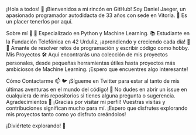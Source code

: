 ¡Hola a todos! 👋
¡Bienvenidos a mi rincón en GitHub! Soy Daniel Jaeger, un apasionado programador autodidacta de 33 años con sede en Vitoria. 🌟 Es un placer tenerlos por aquí.

Sobre mí 💼
🔬 Especializado en Python y Machine Learning.
📚 Estudiante en la Fundación Telefónica en 42 Urduliz, ¡aprendiendo y creciendo cada día! 🚀
🎉 Amante de resolver retos de programación y escribir código como hobby.
Mis Proyectos 🛠️
Aquí encontrarás una colección de mis proyectos personales, desde pequeñas herramientas útiles hasta proyectos más ambiciosos de Machine Learning. ¡Espero que encuentres algo interesante!

Cómo Contactarme 📫
🐦 ¡Sígueme en Twitter para estar al tanto de mis últimas aventuras en el mundo del código!
💬 No dudes en abrir un issue en cualquiera de mis repositorios si tienes alguna pregunta o sugerencia.
Agradecimientos 💖
¡Gracias por visitar mi perfil! Vuestras visitas y contribuciones significan mucho para mí. ¡Espero que disfrutes explorando mis proyectos tanto como yo disfruto creándolos!

¡Diviértete explorando! 🚀
